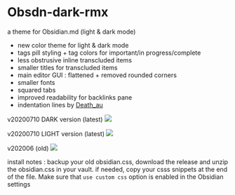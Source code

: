 # Obsdn-dark-rmx
a theme for Obsidian.md (light & dark mode)

* new color theme for light & dark mode 
* tags pill styling + tag colors for important/in progress/complete
* less obstrusive inline transcluded items 
* smaller titles for transcluded items
* main editor GUI : flattened + removed rounded corners 
* smaller fonts
* squared tabs
* improved readability for backlinks pane
* indentation lines by [Death_au](https://github.com/deathau)

v20200710 DARK version (latest)
![](https://github.com/cannibalox/Obsdn-dark-rmx/blob/master/Obsdn-Dark-Rmx.png)

v20200710 LIGHT version (latest)
![](https://github.com/cannibalox/Obsdn-dark-rmx/blob/master/Obsdn-Dark-rmx-LIGHT.png)

v202006 (old)
![](https://github.com/cannibalox/Obsdn-dark-rmx/blob/master/Obsdn-Dark-Rmx_old.png)

install notes : 
backup your old obsidian.css, download the release and unzip the obsidian.css in your vault.
if needed, copy your csss snippets at the end of the file.
Make sure that `use custom css` option is enabled in the Obsidian settings
